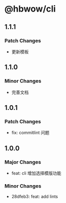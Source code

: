 # @hbwow/cli

## 1.1.1

### Patch Changes

- 更新模板

## 1.1.0

### Minor Changes

- 完善文档

## 1.0.1

### Patch Changes

- fix: commitlint 问题

## 1.0.0

### Major Changes

- feat: cli 增加选择模版功能

### Minor Changes

- 28dfeb3: feat: add lints
